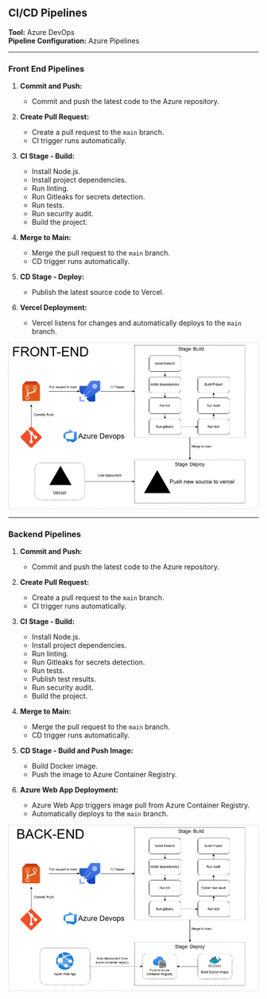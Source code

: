 ## CI/CD Pipelines
**Tool:** Azure DevOps  
**Pipeline Configuration:** Azure Pipelines

---

### Front End Pipelines

1. **Commit and Push:**
   - Commit and push the latest code to the Azure repository.

2. **Create Pull Request:**
   - Create a pull request to the `main` branch.
   - CI trigger runs automatically.

3. **CI Stage - Build:**
   - Install Node.js.
   - Install project dependencies.
   - Run linting.
   - Run Gitleaks for secrets detection.
   - Run tests.
   - Run security audit.
   - Build the project.

4. **Merge to Main:**
   - Merge the pull request to the `main` branch.
   - CD trigger runs automatically.

5. **CD Stage - Deploy:**
   - Publish the latest source code to Vercel.

6. **Vercel Deployment:**
   - Vercel listens for changes and automatically deploys to the `main` branch.

![CI/CD Pipeline for Front End](/.attachments/CICD_FE-fc655631-990b-4f76-ade1-44717c319e49.png)

---

### Backend Pipelines

1. **Commit and Push:**
   - Commit and push the latest code to the Azure repository.

2. **Create Pull Request:**
   - Create a pull request to the `main` branch.
   - CI trigger runs automatically.

3. **CI Stage - Build:**
   - Install Node.js.
   - Install project dependencies.
   - Run linting.
   - Run Gitleaks for secrets detection.
   - Run tests.
   - Publish test results.
   - Run security audit.
   - Build the project.

4. **Merge to Main:**
   - Merge the pull request to the `main` branch.
   - CD trigger runs automatically.

5. **CD Stage - Build and Push Image:**
   - Build Docker image.
   - Push the image to Azure Container Registry.

6. **Azure Web App Deployment:**
   - Azure Web App triggers image pull from Azure Container Registry.
   - Automatically deploys to the `main` branch.

![CI/CD Pipeline for Backend](/.attachments/CICD_BE-5a500f1a-7054-46fa-a1e2-ead3f995f540.png)
